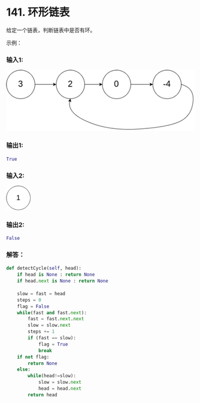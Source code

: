 # 141. 环形链表

给定一个链表，判断链表中是否有环。

示例：  

### 输入1:   
![ListNode](../PNG/circularlinkedlist_test1.png)  

### 输出1:  
```Python
True
```

### 输入2:   
![ListNode](../PNG/circularlinkedlist_test3.png)  

### 输出2:  
```Python
False
```

### 解答：  

```Python
def detectCycle(self, head):
    if head is None : return None
    if head.next is None : return None

    slow = fast = head
    steps = 0
    flag = False
    while(fast and fast.next):
        fast = fast.next.next
        slow = slow.next
        steps += 1
        if (fast == slow):
            flag = True
            break
    if not flag:
        return None
    else:
        while(head!=slow):
            slow = slow.next
            head = head.next
        return head
